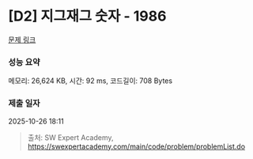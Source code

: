 # [D2] 지그재그 숫자 - 1986 

[문제 링크](https://swexpertacademy.com/main/code/problem/problemDetail.do?contestProbId=AV5PxmBqAe8DFAUq) 

### 성능 요약

메모리: 26,624 KB, 시간: 92 ms, 코드길이: 708 Bytes

### 제출 일자

2025-10-26 18:11



> 출처: SW Expert Academy, https://swexpertacademy.com/main/code/problem/problemList.do